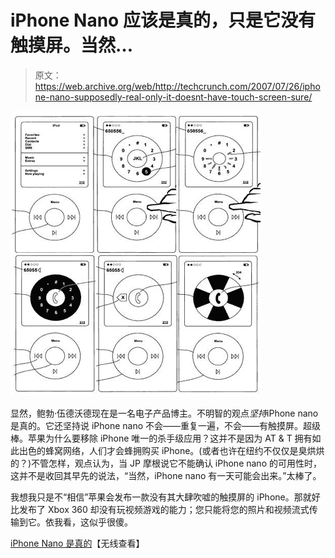 # iPhone Nano 应该是真的，只是它没有触摸屏。当然… 

> 原文：<https://web.archive.org/web/http://techcrunch.com/2007/07/26/iphone-nano-supposedly-real-only-it-doesnt-have-touch-screen-sure/>

[![iphonenanonano.jpg](img/c2bd0c1620dee004b6b5ef1e761cbd84.png)](https://web.archive.org/web/20141117182810/http://tctechcrunch2011.files.wordpress.com/2007/07/iphonenanonano.jpg "iphonenanonano.jpg")

显然，鲍勃·伍德沃德现在是一名电子产品博主。不明智的观点*坚持*iPhone nano 是真的。它还坚持说 iPhone nano 不会——重复一遍，不会——有触摸屏。超级棒。苹果为什么要移除 iPhone 唯一的杀手级应用？这并不是因为 AT & T 拥有如此出色的蜂窝网络，人们才会蜂拥购买 iPhone。(或者也许在纽约不仅仅是臭烘烘的？)不管怎样，观点认为，当 JP 摩根说它不能确认 iPhone nano 的可用性时，这并不是收回其早先的说法，“当然，iPhone nano 有一天可能会出来。”太棒了。

我想我只是不“相信”苹果会发布一款没有其大肆吹嘘的触摸屏的 iPhone。那就好比发布了 Xbox 360 却没有玩视频游戏的能力；您只能将您的照片和视频流式传输到它。依我看，这似乎很傻。

[iPhone Nano 是真的](https://web.archive.org/web/20141117182810/http://www.unwiredview.com/2007/07/25/iphone-nano-is-real/)【无线查看】
